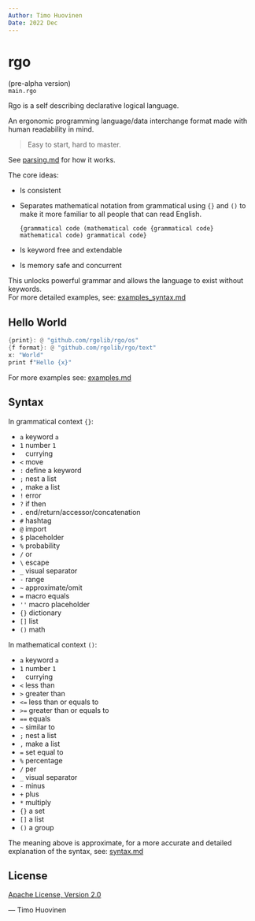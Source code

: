 ```yaml
---
Author: Timo Huovinen
Date: 2022 Dec
---
```


# rgo
(pre-alpha version)  
`main.rgo`

Rgo is a self describing declarative logical language.  

An ergonomic programming language/data interchange format made with human readability in mind.

>Easy to start, hard to master.

See [parsing.md](parsing.md) for how it works.

The core ideas:
* Is consistent
* Separates mathematical notation from grammatical using `{}` and `()` to make it more familiar to all people that can read English.

    ```
    {grammatical code (mathematical code {grammatical code} mathematical code) grammatical code}
    ```
* Is keyword free and extendable
* Is memory safe and concurrent

This unlocks powerful grammar and allows the language to exist without keywords.  
For more detailed examples, see: [examples_syntax.md](examples_syntax.md)

## Hello World

```rust
{print}: @ "github.com/rgolib/rgo/os"
{f format}: @ "github.com/rgolib/rgo/text"
x: "World"
print f"Hello {x}"
```

For more examples see: [examples.md](examples.md)

## Syntax

In grammatical context `{}`:
* `a` keyword `a` 
* `1` number `1`
* ` ` currying
* `<` move
* `:` define a keyword
* `;` nest a list
* `,` make a list
* `!` error
* `?` if then
* `.` end/return/accessor/concatenation
* `#` hashtag
* `@` import
* `$` placeholder
* `%` probability
* `/` or
* `\` escape
* `_` visual separator
* `-` range
* `~` approximate/omit
* `=` macro equals
* `''` macro placeholder
* `{}` dictionary
* `[]` list
* `()` math

In mathematical context `()`:
* `a` keyword `a`
* `1` number `1`
* ` ` currying
* `<` less than
* `>` greater than
* `<=` less than or equals to
* `>=` greater than or equals to
* `==` equals
* `~` similar to
* `;` nest a list
* `,` make a list
* `=` set equal to
* `%` percentage
* `/` per
* `_` visual separator
* `-` minus
* `+` plus
* `*` multiply
* `{}` a set
* `[]` a list
* `()` a group

The meaning above is approximate, for a more accurate and detailed explanation of the syntax, see: [syntax.md](syntax.md)

## License

[Apache License, Version 2.0](https://www.apache.org/licenses/LICENSE-2.0)


— Timo Huovinen


